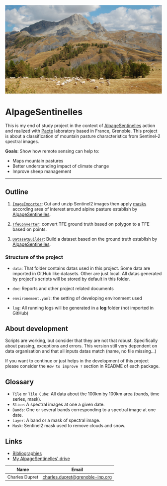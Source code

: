 
<div align="center">
  <img src=img/background.jpeg><br>
</div>


# AlpageSentinelles

This is my end of study project in the context of [AlpageSentinelles](https://www.alpages-sentinelles.fr/) action and 
realized with [Pacte](https://www.pacte-grenoble.fr/) laboratory  based in France, Grenoble. This project is about a 
classification of mountain pasture characteristics from Sentinel-2 spectral images. 

**Goals**: Show how remote sensing can help to:

  - Maps mountain pastures
  - Better understanding impact of climate change
  - Improve sheep management


***


## Outline

  1. [`ImageImporter`](ImageImporter): Cut and unzip Sentinel2 images then apply 
[masks](https://sentinel.esa.int/web/sentinel/technical-guides/sentinel-2-msi/level-1c/masks) according area of 
interest around alpine pasture establish by [AlpageSentinelles](https://www.alpages-sentinelles.fr/).

  2. [`TfeConverter`](TfeConverter): convert TFE ground truth based on polygon to a TFE based on points.

  3. [`DatasetBuilder`](DatasetBuilder): Build a dataset based on the ground truth establish by
     [AlpageSentinelles](https://www.alpages-sentinelles.fr/).
  
     
### Structure of the project

  - `data`: That folder contains datas used in this project. Some data are imported in GitHub like datasets. Other are
just local. All datas generated by project's scripts will be stored by default in this folder.

  - `doc`: Reports and other project related documents

  - `environement.yaml`: the setting of developing environment used

  - `log`: All running logs will be generated in a **log** folder (not imported in GitHub)


## About development

Scripts are working, but consider that they are not that robust. Specifically about passing, exceptions and errors.
This version still very dependent on data organisation and that all inputs datas match (name, no file missing...)

If you want to continue or just helps in the development of this project please consider the `How to improve ?`
section in README of each package.


## Glossary 
  - `Tile` or `Tile Cube`: All data about the 100km by 100km area (bands, time series, mask).
  - `Slice`: A spectral images at one a given date.
  - `Bands`: One or several bands corresponding to a spectral image at one date.
  - `Layer`: A band or a mask of spectral image.
  - `Mask`: Sentinel2 mask used to remove clouds and snow.

## Links

  - [Bibliographies]()
  - [My AlpageSentinelles' drive]()



| Name           | Email                           |
|----------------|---------------------------------|
| Charles Dupret | charles.dupret@grenoble-inp.org | 

